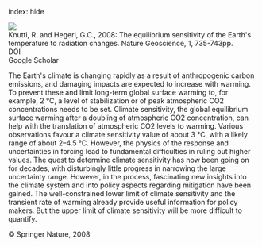 index: hide

<div class="Citation">
    <div class="Citation-thumb CitationThumb-linked"  data-href="https://doi.org/10.1038/ngeo337">
      <img src="https://static.claimspace.cloud/climate-study-static/refs/thumbs/12/Knutti_and_Hegerl_2008-thumb.png" />
    </div>

  <div class="Citation-body">
    <div class="Citation-text">Knutti, R. and Hegerl, G.C., 2008: The equilibrium sensitivity of the Earth's temperature to radiation changes. <span class="Article-journal">Nature Geoscience, </span><span class="Article-volume">1, </span>735-743pp.</div>
    <div class="Citation-links">
      <div class="CitationLink" data-href="https://doi.org/10.1038/ngeo337">
        <div class="CitationLink-icon CitationLink-Doi"></div>
        <div class="CitationLink-text">DOI</div>
      </div>
      <div class="CitationLink" data-href="https://scholar.google.com/scholar?q=10.1038/ngeo337">
        <div class="CitationLink-icon CitationLink-Scholar"></div>
        <div class="CitationLink-text">Google Scholar</div>
      </div>
    </div>
  </div>
</div>

The Earth's climate is changing rapidly as a result of anthropogenic carbon emissions, and damaging impacts are expected to increase with warming. To prevent these and limit long-term global surface warming to, for example, 2 °C, a level of stabilization or of peak atmospheric CO2 concentrations needs to be set. Climate sensitivity, the global equilibrium surface warming after a doubling of atmospheric CO2 concentration, can help with the translation of atmospheric CO2 levels to warming. Various observations favour a climate sensitivity value of about 3 °C, with a likely range of about 2–4.5 °C. However, the physics of the response and uncertainties in forcing lead to fundamental difficulties in ruling out higher values. The quest to determine climate sensitivity has now been going on for decades, with disturbingly little progress in narrowing the large uncertainty range. However, in the process, fascinating new insights into the climate system and into policy aspects regarding mitigation have been gained. The well-constrained lower limit of climate sensitivity and the transient rate of warming already provide useful information for policy makers. But the upper limit of climate sensitivity will be more difficult to quantify.

<div class="Citation-copy">
&copy; Springer Nature, 2008
</div>